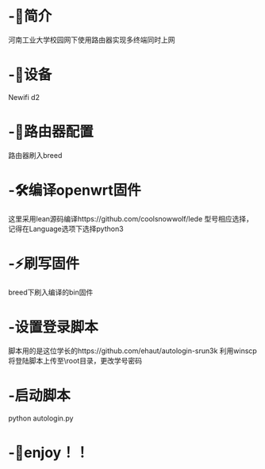 # -🎄简介
河南工业大学校园网下使用路由器实现多终端同时上网
# -🛒设备
Newifi d2
# -🎨路由器配置
路由器刷入breed
# -🛠编译openwrt固件
这里采用lean源码编译https://github.com/coolsnowwolf/lede
型号相应选择，记得在Language选项下选择python3
# -⚡刷写固件
breed下刷入编译的bin固件
# -设置登录脚本
脚本用的是这位学长的https://github.com/ehaut/autologin-srun3k
利用winscp将登陆脚本上传至\root目录，更改学号密码
# -启动脚本
python autologin.py
# -👾enjoy！！

